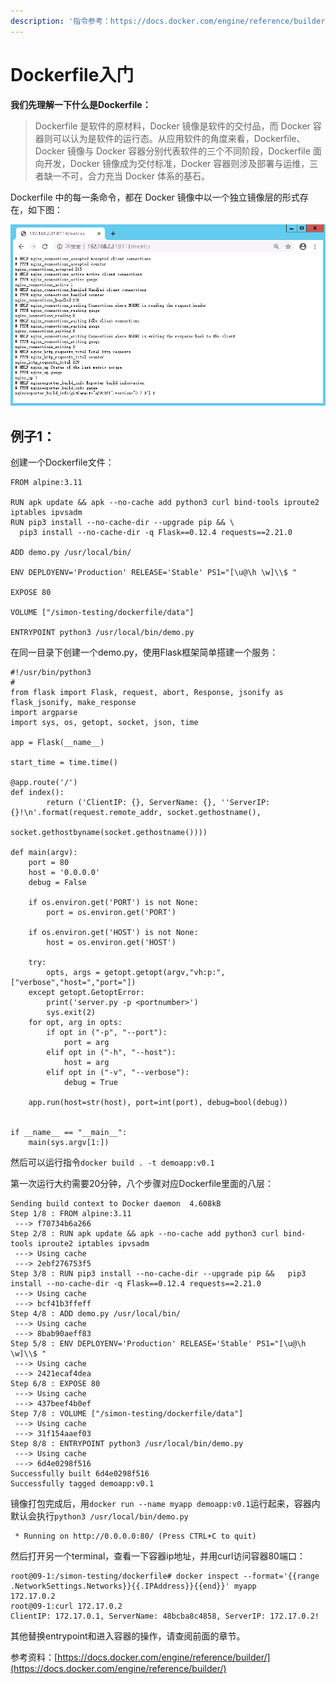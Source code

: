```yaml
---
description: '指令参考：https://docs.docker.com/engine/reference/builder/'
---
```


# Dockerfile入门

**我们先理解一下什么是Dockerfile：**

> Dockerfile 是软件的原材料，Docker 镜像是软件的交付品，而 Docker 容器则可以认为是软件的运行态。从应用软件的角度来看，Dockerfile、Docker 镜像与 Docker 容器分别代表软件的三个不同阶段，Dockerfile 面向开发，Docker 镜像成为交付标准，Docker 容器则涉及部署与运维，三者缺一不可，合力充当 Docker 体系的基石。

Dockerfile 中的每一条命令，都在 Docker 镜像中以一个独立镜像层的形式存在，如下图：

![](../.gitbook/assets/image%20%287%29.png)

## 例子1：

创建一个Dockerfile文件：

```text
FROM alpine:3.11

RUN apk update && apk --no-cache add python3 curl bind-tools iproute2 iptables ipvsadm
RUN pip3 install --no-cache-dir --upgrade pip && \
  pip3 install --no-cache-dir -q Flask==0.12.4 requests==2.21.0

ADD demo.py /usr/local/bin/

ENV DEPLOYENV='Production' RELEASE='Stable' PS1="[\u@\h \w]\\$ "

EXPOSE 80

VOLUME ["/simon-testing/dockerfile/data"]

ENTRYPOINT python3 /usr/local/bin/demo.py
```

在同一目录下创建一个demo.py，使用Flask框架简单搭建一个服务：

```text
#!/usr/bin/python3
#
from flask import Flask, request, abort, Response, jsonify as flask_jsonify, make_response
import argparse 
import sys, os, getopt, socket, json, time

app = Flask(__name__)

start_time = time.time()

@app.route('/')
def index():
        return ('ClientIP: {}, ServerName: {}, ''ServerIP: {}!\n'.format(request.remote_addr, socket.gethostname(),
                                                                socket.gethostbyname(socket.gethostname())))

def main(argv):
    port = 80
    host = '0.0.0.0'
    debug = False

    if os.environ.get('PORT') is not None:
        port = os.environ.get('PORT')

    if os.environ.get('HOST') is not None:
        host = os.environ.get('HOST')

    try:
        opts, args = getopt.getopt(argv,"vh:p:",["verbose","host=","port="])
    except getopt.GetoptError:
        print('server.py -p <portnumber>')
        sys.exit(2)
    for opt, arg in opts:
        if opt in ("-p", "--port"):
            port = arg
        elif opt in ("-h", "--host"):
            host = arg
        elif opt in ("-v", "--verbose"):
            debug = True

    app.run(host=str(host), port=int(port), debug=bool(debug))


if __name__ == "__main__":
    main(sys.argv[1:])
```

然后可以运行指令`docker build . -t demoapp:v0.1`

第一次运行大约需要20分钟，八个步骤对应Dockerfile里面的八层：

```text
Sending build context to Docker daemon  4.608kB
Step 1/8 : FROM alpine:3.11
 ---> f70734b6a266
Step 2/8 : RUN apk update && apk --no-cache add python3 curl bind-tools iproute2 iptables ipvsadm
 ---> Using cache
 ---> 2ebf276753f5
Step 3/8 : RUN pip3 install --no-cache-dir --upgrade pip &&   pip3 install --no-cache-dir -q Flask==0.12.4 requests==2.21.0
 ---> Using cache
 ---> bcf41b3ffeff
Step 4/8 : ADD demo.py /usr/local/bin/
 ---> Using cache
 ---> 8bab90aeff83
Step 5/8 : ENV DEPLOYENV='Production' RELEASE='Stable' PS1="[\u@\h \w]\\$ "
 ---> Using cache
 ---> 2421ecaf4dea
Step 6/8 : EXPOSE 80
 ---> Using cache
 ---> 437beef4b0ef
Step 7/8 : VOLUME ["/simon-testing/dockerfile/data"]
 ---> Using cache
 ---> 31f154aaef03
Step 8/8 : ENTRYPOINT python3 /usr/local/bin/demo.py
 ---> Using cache
 ---> 6d4e0298f516
Successfully built 6d4e0298f516
Successfully tagged demoapp:v0.1
```

镜像打包完成后，用`docker run --name myapp demoapp:v0.1`运行起来，容器内默认会执行`python3 /usr/local/bin/demo.py`

```text
 * Running on http://0.0.0.0:80/ (Press CTRL+C to quit)
```

然后打开另一个terminal，查看一下容器ip地址，并用curl访问容器80端口：

```text
root@09-1:/simon-testing/dockerfile# docker inspect --format='{{range .NetworkSettings.Networks}}{{.IPAddress}}{{end}}' myapp
172.17.0.2
root@09-1:curl 172.17.0.2
ClientIP: 172.17.0.1, ServerName: 48bcba8c4858, ServerIP: 172.17.0.2!
```

其他替换entrypoint和进入容器的操作，请查阅前面的章节。



参考资料：[https://docs.docker.com/engine/reference/builder/](https://docs.docker.com/engine/reference/builder/)





